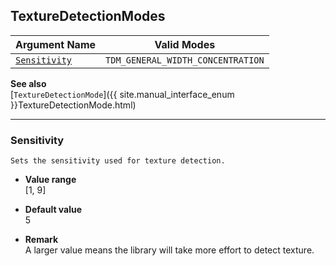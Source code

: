 ## TextureDetectionModes
 
| Argument Name | Valid Modes |
| ------------- | ----------- | 
| [`Sensitivity`](#sensitivity) | `TDM_GENERAL_WIDTH_CONCENTRATION` |

**See also**   
[`TextureDetectionMode`]({{ site.manual_interface_enum }}TextureDetectionMode.html)

---

### Sensitivity
	Sets the sensitivity used for texture detection.

- **Value range**   
   [1, 9]   
   
- **Default value**   
   5  
 
- **Remark**     
   A larger value means the library will take more effort to detect texture.
   
&nbsp; 


